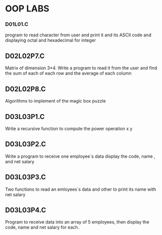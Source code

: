 # OOP LABS
### D01L01.C
program to read character from user and print it and its ASCII code and displaying octal and hexadecimal for integer
## D02L02P7.C
Matrix of dimension 3*4. Write a program to read it from the user and find the sum of each of each row and the average of each column 
## D02L02P8.C
Algorithms to implement of the magic box puzzle
## D03L03P1.C
Write a recursive function to compute the power operation x y
## D03L03P2.C
Write a program to receive one employee`s data display the code, name , and net salary
## D03L03P3.C
Two functions to read an emloyees`s data and other to print its name with net salary
## D03L03P4.C
Program to receive data into an array of 5 employees, then display the code, name and net salary for each.
